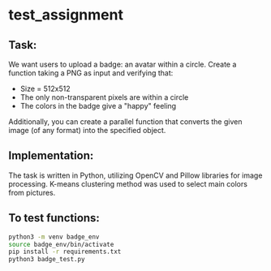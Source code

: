 # test_assignment

## Task: 
We want users to upload a badge: an avatar within a circle. Create a function taking a PNG as input and verifying that:
 - Size = 512x512
 - The only non-transparent pixels are within a circle
 - The colors in the badge give a "happy" feeling

Additionally, you can create a parallel function that converts the given image (of any format) into the specified object.

## Implementation: 

The task is written in Python, utilizing OpenCV and Pillow libraries for image processing. K-means clustering method was used to select main colors from pictures. 

## To test functions: 

```bash
python3 -m venv badge_env  
source badge_env/bin/activate
pip install -r requirements.txt
python3 badge_test.py
```
